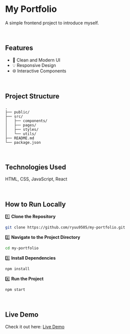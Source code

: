 # My Portfolio
A simple frontend project to introduce myself.

</br>

## Features
- 🎨 Clean and Modern UI
- 💡 Responsive Design
- 🌐 Interactive Components

</br>

## Project Structure
```plaintext
.
├── public/
├── src/
│   ├── components/
│   ├── pages/
│   ├── styles/
│   └── utils/
├── README.md
└── package.json
```

</br>

## Technologies Used
HTML, CSS, JavaScript, React  

</br>

## How to Run Locally

1️⃣ **Clone the Repository**  
```bash
git clone https://github.com/ryuu9505/my-portfolio.git
```

2️⃣ **Navigate to the Project Directory**  
```bash
cd my-portfolio
```

3️⃣ **Install Dependencies**  
```bash
npm install
```

4️⃣ **Run the Project**  
```bash
npm start
```

</br>

## Live Demo
Check it out here: [Live Demo](https://hyeongjun.me)  
